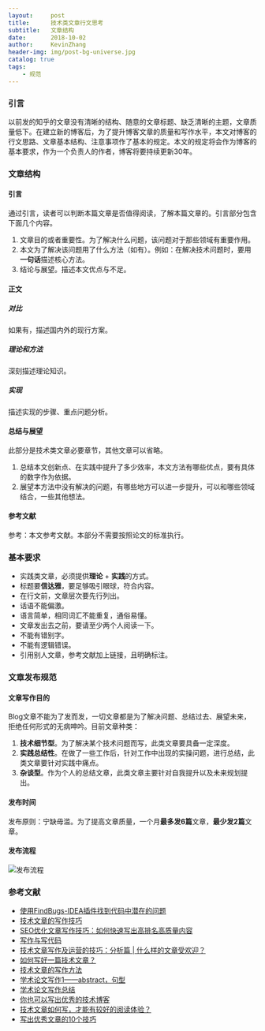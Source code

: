 ```yaml
---
layout:     post
title:      技术类文章行文思考
subtitle:   文章结构
date:       2018-10-02
author:     KevinZhang
header-img: img/post-bg-universe.jpg
catalog: true
tags:
    - 规范
---
```


### 引言
以前发的知乎的文章没有清晰的结构、随意的文章标题、缺乏清晰的主题，文章质量低下。在建立新的博客后，为了提升博客文章的质量和写作水平，本文对博客的行文思路、文章基本结构、注意事项作了基本的规定。本文的规定将会作为博客的基本要求，作为一个负责人的作者，博客将要持续更新30年。

### 文章结构
#### 引言
通过引言，读者可以判断本篇文章是否值得阅读，了解本篇文章的。引言部分包含下面几个内容。
1. 文章目的或者重要性。为了解决什么问题，该问题对于那些领域有重要作用。
2. 本文为了解决该问题用了什么方法（如有）。例如：在解决技术问题时，要用**一句话**描述核心方法。
3. 结论与展望。描述本文优点与不足。

#### 正文
##### 对比
如果有，描述国内外的现行方案。
##### 理论和方法
深刻描述理论知识。
##### 实现
描述实现的步骤、重点问题分析。
#### 总结与展望
此部分是技术类文章必要章节，其他文章可以省略。
1. 总结本文创新点、在实践中提升了多少效率，本文方法有哪些优点，要有具体的数字作为依据。
2. 展望本方法中没有解决的问题，有哪些地方可以进一步提升，可以和哪些领域结合，一些其他想法。

#### 参考文献
参考：本文参考文献。本部分不需要按照论文的标准执行。

### 基本要求
* 实践类文章，必须提供**理论** + **实践**的方式。
* 标题要**信达雅**，要足够吸引眼球，符合内容。
* 在行文前，文章层次要先行列出。
* 话语不能偏激。
* 语言简单，相同词汇不能重复，通俗易懂。
* 文章发出去之前，要请至少两个人阅读一下。
* 不能有错别字。
* 不能有逻辑错误。
* 引用别人文章，参考文献加上链接，且明确标注。

### 文章发布规范
#### 文章写作目的
Blog文章不能为了发而发，一切文章都是为了解决问题、总结过去、展望未来，拒绝任何形式的无病呻吟。目前文章种类：
1. **技术细节型**。为了解决某个技术问题而写，此类文章要具备一定深度。
2. **实践总结性**。在做了一些工作后，针对工作中出现的实操问题，进行总结，此类文章要针对实践中痛点。
3. **杂谈型**。作为个人的总结文章，此类文章主要针对自我提升以及未来规划提出。

#### 发布时间
发布原则：宁缺毋滥。为了提高文章质量，一个月**最多发6篇**文章，**最少发2篇**文章。

#### 发布流程
![发布流程](https://ws1.sinaimg.cn/large/007dIS4Oly1fvodw8olp3j309z0jbwez.jpg)

### 参考文献
* [使用FindBugs-IDEA插件找到代码中潜在的问题](https://blog.csdn.net/fancy_xty/article/details/51718687)
* [技术文章的写作技巧](https://toutiao.io/posts/0kcub/preview)
* [SEO优化文章写作技巧：如何快速写出高排名高质量内容](http://www.hongdianwangluo.com/HdApp/HdBas/HdClsContentPrint.asp?Id=7691)
* [写作与写代码](https://www.jianshu.com/p/894a2cfc0047)
* [技术文章写作及运营的技巧：分析篇 | 什么样的文章受欢迎？](https://blog.csdn.net/phodal/article/details/51173143)
* [如何写好一篇技术文章？](https://blog.csdn.net/EAPxUO/article/details/78372442)
* [技术文章的写作方法](https://blog.csdn.net/gaoyunpeng/article/details/1696476)
* [学术论文写作1——abstract，句型](https://blog.csdn.net/Sun7_She/article/details/51029662)
* [学术论文写作总结](https://blog.csdn.net/sakura912/article/details/79013432)
* [你也可以写出优秀的技术博客](https://www.jianshu.com/p/954c1c7b3eb7)
* [技术文章如何写，才能有较好的阅读体验？](http://blog.jobbole.com/102516/)
* [写出优秀文章的10个技巧](http://baike.ef.com.cn/reading-and-writing/writing-tips/10-tips-for-good-writing/)
